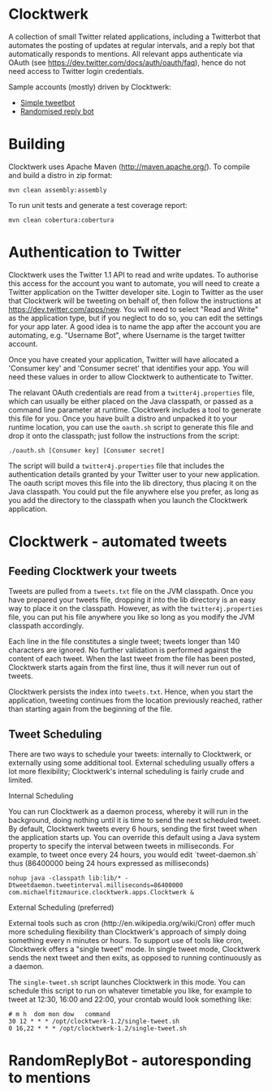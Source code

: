 Clocktwerk
===========

A collection of small Twitter related applications, including 
a Twitterbot that automates the posting of updates at 
regular intervals, and a reply bot that automatically
responds to mentions. All relevant apps authenticate 
via OAuth (see https://dev.twitter.com/docs/auth/oauth/faq), 
hence do not need access to Twitter login credentials. 

Sample accounts (mostly) driven by Clocktwerk:

* <a href="https://twitter.com/KevKeeganQuotes" target="_blank">Simple tweetbot</a>
* <a href="https://twitter.com/Wise8Ball" target="_blank">Randomised reply bot</a>

Building
===========

Clocktwerk uses Apache Maven (http://maven.apache.org/).
To compile and build a distro in zip format:

    mvn clean assembly:assembly 

To run unit tests and generate a test coverage report:

    mvn clean cobertura:cobertura

Authentication to Twitter
===========================

Clocktwerk uses the Twitter 1.1 API to read and write 
updates. To authorise this access for the account you
want to automate, you will need to create a Twitter
application on the Twitter developer site. Login to
Twitter as the user that Clocktwerk will be tweeting
on behalf of, then follow the instructions at 
https://dev.twitter.com/apps/new. You will need to
select "Read and Write" as the application type, but
if you neglect to do so, you can edit the settings for
your app later. A good idea is to name the app after the
account you are automating, e.g. "Username Bot", where
Username is the target twitter account. 

Once you have created your application, Twitter will 
have allocated a 'Consumer key' and 'Consumer secret' 
that identifies your app. You will need these values
in order to allow Clocktwerk to authenticate to 
Twitter.

The relavant OAuth credentials are read from a
`twitter4j.properties` file, which can usually be either
placed on the Java classpath, or passed as a command line
parameter at runtime. Clocktwerk includes a tool to 
generate this file for you. Once you have built a distro 
and unpacked it to your runtime location, you can use the 
`oauth.sh` script to generate this file and drop it onto 
the classpath; just follow the instructions from the script:

    ./oauth.sh [Consumer key] [Consumer secret]

The script will build a `twitter4j.properties` file that
includes the authentication details granted by your 
Twitter user to your new application. The oauth script
moves this file into the lib directory, thus placing it
on the Java classpath. You could put the file anywhere
else you prefer, as long as you add the directory
to the classpath when you launch the Clocktwerk
application.


Clocktwerk - automated tweets
===========================

Feeding Clocktwerk your tweets
---------------------------------------

Tweets are pulled from a `tweets.txt` file on the JVM classpath.
Once you have prepared your tweets file, dropping it into the
lib directory is an easy way to place it on the classpath.
However, as with the `twitter4j.properties` file, you can put
his file anywhere you like so long as you modify the JVM
classpath accordingly.

Each line in the file constitutes a single tweet; tweets 
longer than 140 characters are ignored. No further 
validation is performed against the content of each 
tweet. When the last tweet from the file has been posted, 
Clocktwerk starts again from the first line, thus it
will never run out of tweets.

Clocktwerk persists the index into `tweets.txt`. Hence, when 
you start the application, tweeting continues from the 
location previously reached, rather than starting again 
from the beginning of the file.

Tweet Scheduling
---------------------------------------

There are two ways to schedule your tweets: internally 
to Clocktwerk, or externally using some additional tool.
External scheduling usually offers a lot more flexibility;
Clocktwerk's internal scheduling is fairly crude and 
limited.

<dl>
  <dt>Internal Scheduling</dt>
</dl>
You can run Clocktwerk as a daemon process, whereby it will
run in the background, doing nothing until it is time to
send the next scheduled tweet. By default, Clocktwerk tweets 
every 6 hours, sending the first tweet when the application 
starts up. You can override this default using a Java system 
property to specify the interval between tweets in milliseconds. 
For example, to tweet once every 24 hours, you would edit 
`tweet-daemon.sh` thus (86400000 being 24 hours expressed
as milliseconds)

    nohup java -classpath lib:lib/* -Dtweetdaemon.tweetinterval.milliseconds=86400000 com.michaelfitzmaurice.clocktwerk.apps.Clocktwerk &

<dl>
  <dt>External Scheduling (preferred)</dt>
</dl>
External tools such as cron (http://en.wikipedia.org/wiki/Cron)
offer much more scheduling flexibility than Clocktwerk's
approach of simply doing something every n minutes
or hours. To support use of tools like cron, Clocktwerk
offers a "single tweet" mode. In single tweet mode, 
Clocktwerk sends the next tweet and then exits, as opposed
to running continuously as a daemon.

The `single-tweet.sh` script launches Clocktwerk in this mode.
You can schedule this script to run on whatever timetable you
like, for example to tweet at 12:30, 16:00 and 22:00,
your crontab would look something like:

    # m h  dom mon dow   command
    30 12 * * * /opt/clocktwerk-1.2/single-tweet.sh
    0 16,22 * * * /opt/clocktwerk-1.2/single-tweet.sh

RandomReplyBot - autoresponding to mentions
===========================


